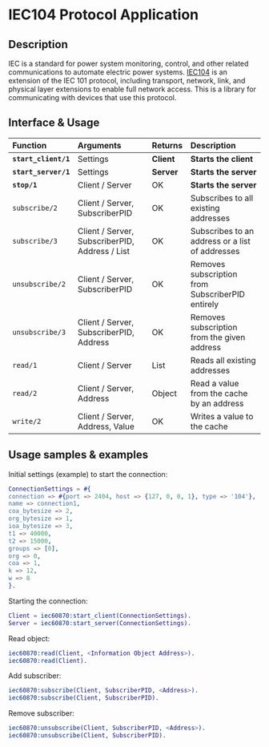 IEC104 Protocol Application
=====

Description
-----
IEC is a standard for power system monitoring, control, and other related communications to automate electric power systems.
[IEC104](https://en.wikipedia.org/wiki/IEC_60870-5) is an extension of the IEC 101 protocol, including transport, network, link, and physical layer extensions to enable full network access.
This is a library for communicating with devices that use this protocol.

Interface & Usage
-----  

| Function               | Arguments                                      | Returns    | Description  |
| :--------------------- |:---------------------------------------------- | :--------- | :----------- |
| **`start_client/1`**   | Settings                                       | **Client** | **Starts the client** |
| **`start_server/1`**   | Settings                                       | **Server** | **Starts the server** |
| **`stop/1`**           | Client / Server                                | OK         | **Starts the server** |
| `subscribe/2`          | Client / Server, SubscriberPID                 | OK         | Subscribes to all existing addresses |
| `subscribe/3`          | Client / Server, SubscriberPID, Address / List | OK         | Subscribes to an address or a list of addresses |
| `unsubscribe/2`        | Client / Server, SubscriberPID                 | OK         | Removes subscription from SubscriberPID entirely |  
| `unsubscribe/3`        | Client / Server, SubscriberPID, Address        | OK         | Removes subscription from the given address |  
| `read/1`               | Client / Server                                | List       | Reads all existing addresses |
| `read/2`               | Client / Server, Address                       | Object     | Read a value from the cache by an address |
| `write/2`              | Client / Server, Address, Value                | OK         | Writes a value to the cache |

Usage samples & examples
-----
Initial settings (example) to start the connection:
```erlang
ConnectionSettings = #{
connection => #{port => 2404, host => {127, 0, 0, 1}, type => '104'},
name => connection1,
coa_bytesize => 2,
org_bytesize => 1,
ioa_bytesize => 3,
t1 => 40000,
t2 => 15000,
groups => [0],
org => 0,
coa => 1,
k => 12,
w => 8
}.
```

Starting the connection:
```erlang
Client = iec60870:start_client(ConnectionSettings).
Server = iec60870:start_server(ConnectionSettings).
```

Read object:
```erlang
iec60870:read(Client, <Information Object Address>).
iec60870:read(Client).
```

Add subscriber:
```erlang
iec60870:subscribe(Client, SubscriberPID, <Address>).
iec60870:subscribe(Client, SubscriberPID).
```

Remove subscriber:
```erlang
iec60870:unsubscribe(Client, SubscriberPID, <Address>). 
iec60870:unsubscribe(Client, SubscriberPID). 
```
